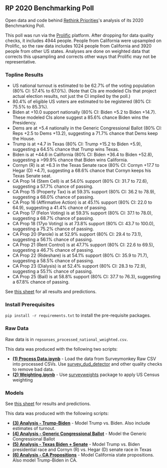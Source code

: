 ## RP 2020 Benchmarking Poll

Open data and code behind [Rethink Priorities](https://www.rethinkpriorities.org/)'s analysis of its 2020 Benchmarking Poll.

This poll was run via the [Prolific](https://www.prolific.co/) platform. After dropping for data quality checks, it includes 4944 people. People from California were upsampled on Prolific, so the raw data includes 1024 people from California and 3920 people from other US states. Analyses are done on weighted data that corrects this upsampling and corrects other ways that Prolific may not be representative.


### Topline Results

* US national turnout is estimated to be 62.7% of the voting population (80% CI: 57.4% to 67.0%). (Note that CIs are modeled CIs that project actual election results, not just the CI implied by the poll.)
* 80.4% of eligible US voters are estimated to be registered (80% CI: 75.5% to 85.3%).
* Biden at +10.0 support nationally (80% CI: Biden +5.2 to Biden +14.7). These modeled CIs alone suggest a 85.6% chance Biden wins the Presidency.
* Dems are at +5.4 nationally in the Generic Congressional Ballot (80% CI: Reps +2.5 to Dems +13.2), suggesting a 71.7% chance that Dems keep the House.
* Trump is at +4.7 in Texas (80% CI: Trump +15.2 to Biden +5.9), suggesting a 64.5% chance that Trump wins Texas.
* Biden is at +44.6 in California (80% CI: Biden +36.4 to Biden +52.8), suggesting a >99.9% chance that Biden wins California.
* Cornyn (R) is at +6.3 in the Texas Senate race (80% CI: Cornyn +17.7 to Hegar (D) +4.7), suggesting a 68.6% chance that Cornyn keeps his Texas Senate seat.
* CA Prop 14 (Stem Cell) is at 54.0% support (80% CI: 31.7 to 72.6), suggesting a 57.7% chance of passing.
* CA Prop 15 (Property Tax) is at 59.3% support (80% CI: 36.2 to 78.9), suggesting a 68.0% chance of passing.
* CA Prop 16 (Affirmative Action) is at 45.1% support (80% CI: 22.0 to 64.9), suggesting a 41.4% chance of passing.
* CA Prop 17 (Felon Voting) is at 59.3% support (80% CI: 37.1 to 78.0), suggesting a 68.7% chance of passing.
* CA Prop 18 (17yo Voting) is at 73.8% support (80% CI: 43.7 to 100.0), suggesting a 75.2% chance of passing.
* CA Prop 20 (Parole) is at 52.9% support (80% CI: 29.4 to 73.1), suggesting a 56.1% chance of passing.
* CA Prop 21 (Rent Control) is at 47.7% support (80% CI: 22.6 to 69.5), suggesting a 46.7% chance of passing.
* CA Prop 22 (Rideshare) is at 54.1% support (80% CI: 35.9 to 71.7), suggesting a 58.5% chance of passing.
* CA Prop 23 (Dialysis) is at 52.4% support (80% CI: 28.3 to 72.9), suggesting a 55.1% chance of passing.
* CA Prop 25 (Bail) is at 58.8% support (80% CI: 37.7 to 76.3), suggesting a 67.8% chance of passing.

See [this sheet](https://docs.google.com/spreadsheets/d/1yuEruo1z4sQ9IIqVMGba1-fumtmypbjZk_2tOZgVhkk/edit#gid=0) for all results and predictions.
 
 
### Install Prerequisites

`pip install -r requirements.txt` to install the pre-requisite packages.


### Raw Data

Raw data is in `repsonses_processed_national_weighted.csv`.

This data was produced with the following two scripts:

* **[(1) Process Data.ipynb](https://github.com/rethinkpriorities/rp_2020_benchmarking_poll/blob/master/(1)%20Process%20Data.ipynb)** - Load the data from Surveymonkey Raw CSV into processed CSVs. Use [survey_dud_detector](https://github.com/rethinkpriorities/survey_dud_detector) and other quality checks to remove bad data.
* **[(2) Weighting.ipynb](https://github.com/rethinkpriorities/rp_2020_benchmarking_poll/blob/master/(2)%20Weighting.ipynb)** - Use [surveyweights](https://github.com/rethinkpriorities/surveyweights) package to apply US Census weighting


### Models

See [this sheet](https://docs.google.com/spreadsheets/d/1yuEruo1z4sQ9IIqVMGba1-fumtmypbjZk_2tOZgVhkk/edit#gid=0) for results and predictions.

This data was produced with the following scripts:

* **[(3) Analysis - Trump-Biden](https://github.com/rethinkpriorities/rp_2020_benchmarking_poll/blob/master/(3)%20Analysis%20-%20Trump-Biden.ipynb)** - Model Trump vs. Biden. Also include estimates of turnout.
* **[(4) Analysis - Generic Congressional Ballot](https://github.com/rethinkpriorities/rp_2020_benchmarking_poll/blob/master/(4)%20Analysis%20-%20Generic%20Congressional%20Ballot.ipynb)** - Model the Generic Congressional Ballot
* **[(5) Analysis - Texas Biden + Senate](https://github.com/rethinkpriorities/rp_2020_benchmarking_poll/blob/master/(5)%20Texas%20Biden%20%2B%20Senate.ipynb)** - Model Trump vs. Biden presidential race and Cornyn (R) vs. Hegar (D) senate race in Texas
* **[(6) Analysis - CA Propositions](https://github.com/rethinkpriorities/rp_2020_benchmarking_poll/blob/master/(5)%20Analysis%20-%20CA%20Propositions.ipynb)** - Model California state propositions. Also model Trump-Biden in CA.

